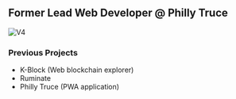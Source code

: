 ## Former Lead Web Developer @ Philly Truce

![V4](/public/assets/dev-portfolio-v4.png)

### Previous Projects

- K-Block (Web blockchain explorer)
- Ruminate
- Philly Truce (PWA application)
